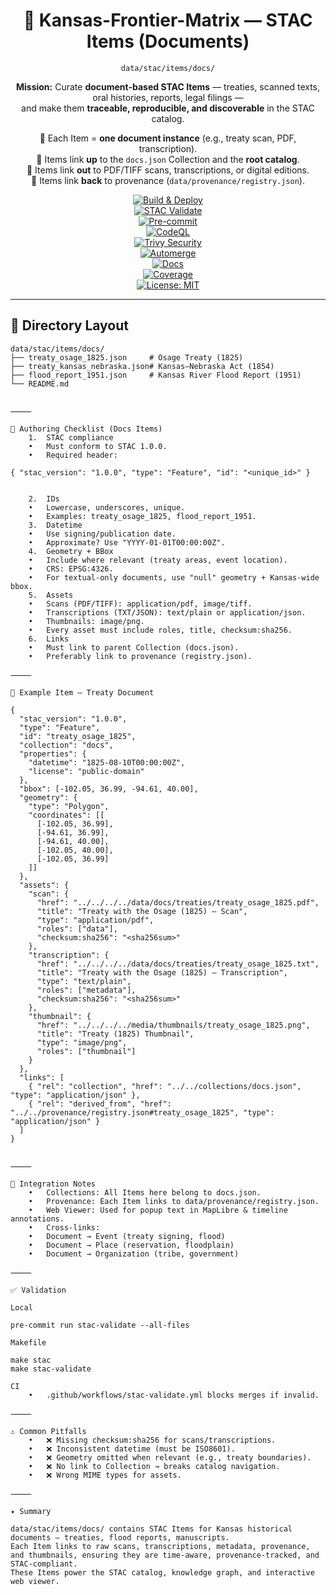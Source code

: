 <div align="center">

# 📜 Kansas-Frontier-Matrix — STAC Items (Documents)  
`data/stac/items/docs/`

**Mission:** Curate **document-based STAC Items** — treaties, scanned texts, oral histories, reports, legal filings —  
and make them **traceable, reproducible, and discoverable** in the STAC catalog.  

📌 Each Item = **one document instance** (e.g., treaty scan, PDF, transcription).  
📌 Items link **up** to the `docs.json` Collection and the **root catalog**.  
📌 Items link **out** to PDF/TIFF scans, transcriptions, or digital editions.  
📌 Items link **back** to provenance (`data/provenance/registry.json`).  

[![Build & Deploy](https://github.com/bartytime4life/Kansas-Frontier-Matrix/actions/workflows/site.yml/badge.svg)](../../../../.github/workflows/site.yml)  
[![STAC Validate](https://github.com/bartytime4life/Kansas-Frontier-Matrix/actions/workflows/stac-validate.yml/badge.svg)](../../../../.github/workflows/stac-validate.yml)  
[![Pre-commit](https://github.com/bartytime4life/Kansas-Frontier-Matrix/actions/workflows/pre-commit.yml/badge.svg)](../../../../.pre-commit-config.yaml)  
[![CodeQL](https://github.com/bartytime4life/Kansas-Frontier-Matrix/actions/workflows/codeql.yml/badge.svg)](../../../../.github/workflows/codeql.yml)  
[![Trivy Security](https://github.com/bartytime4life/Kansas-Frontier-Matrix/actions/workflows/trivy.yml/badge.svg)](../../../../.github/workflows/trivy.yml)  
[![Automerge](https://github.com/bartytime4life/Kansas-Frontier-Matrix/actions/workflows/automerge.yml/badge.svg)](../../../../.github/workflows/automerge.yml)  
[![Docs](https://github.com/bartytime4life/Kansas-Frontier-Matrix/actions/workflows/docs.yml/badge.svg)](../../../../.github/workflows/docs.yml)  
[![Coverage](https://img.shields.io/codecov/c/github/bartytime4life/Kansas-Frontier-Matrix)](https://app.codecov.io/gh/bartytime4life/Kansas-Frontier-Matrix)  
[![License: MIT](https://img.shields.io/badge/License-MIT-green.svg)](../../../../LICENSE)  

</div>

---

## 📂 Directory Layout

```text
data/stac/items/docs/
├── treaty_osage_1825.json     # Osage Treaty (1825)
├── treaty_kansas_nebraska.json# Kansas–Nebraska Act (1854)
├── flood_report_1951.json     # Kansas River Flood Report (1951)
└── README.md


⸻

🧾 Authoring Checklist (Docs Items)
	1.	STAC compliance
	•	Must conform to STAC 1.0.0.
	•	Required header:

{ "stac_version": "1.0.0", "type": "Feature", "id": "<unique_id>" }


	2.	IDs
	•	Lowercase, underscores, unique.
	•	Examples: treaty_osage_1825, flood_report_1951.
	3.	Datetime
	•	Use signing/publication date.
	•	Approximate? Use "YYYY-01-01T00:00:00Z".
	4.	Geometry + BBox
	•	Include where relevant (treaty areas, event location).
	•	CRS: EPSG:4326.
	•	For textual-only documents, use "null" geometry + Kansas-wide bbox.
	5.	Assets
	•	Scans (PDF/TIFF): application/pdf, image/tiff.
	•	Transcriptions (TXT/JSON): text/plain or application/json.
	•	Thumbnails: image/png.
	•	Every asset must include roles, title, checksum:sha256.
	6.	Links
	•	Must link to parent Collection (docs.json).
	•	Preferably link to provenance (registry.json).

⸻

📑 Example Item — Treaty Document

{
  "stac_version": "1.0.0",
  "type": "Feature",
  "id": "treaty_osage_1825",
  "collection": "docs",
  "properties": {
    "datetime": "1825-08-10T00:00:00Z",
    "license": "public-domain"
  },
  "bbox": [-102.05, 36.99, -94.61, 40.00],
  "geometry": {
    "type": "Polygon",
    "coordinates": [[
      [-102.05, 36.99],
      [-94.61, 36.99],
      [-94.61, 40.00],
      [-102.05, 40.00],
      [-102.05, 36.99]
    ]]
  },
  "assets": {
    "scan": {
      "href": "../../../../data/docs/treaties/treaty_osage_1825.pdf",
      "title": "Treaty with the Osage (1825) — Scan",
      "type": "application/pdf",
      "roles": ["data"],
      "checksum:sha256": "<sha256sum>"
    },
    "transcription": {
      "href": "../../../../data/docs/treaties/treaty_osage_1825.txt",
      "title": "Treaty with the Osage (1825) — Transcription",
      "type": "text/plain",
      "roles": ["metadata"],
      "checksum:sha256": "<sha256sum>"
    },
    "thumbnail": {
      "href": "../../../../media/thumbnails/treaty_osage_1825.png",
      "title": "Treaty (1825) Thumbnail",
      "type": "image/png",
      "roles": ["thumbnail"]
    }
  },
  "links": [
    { "rel": "collection", "href": "../../collections/docs.json", "type": "application/json" },
    { "rel": "derived_from", "href": "../../provenance/registry.json#treaty_osage_1825", "type": "application/json" }
  ]
}


⸻

🔗 Integration Notes
	•	Collections: All Items here belong to docs.json.
	•	Provenance: Each Item links to data/provenance/registry.json.
	•	Web Viewer: Used for popup text in MapLibre & timeline annotations.
	•	Cross-links:
	•	Document → Event (treaty signing, flood)
	•	Document → Place (reservation, floodplain)
	•	Document → Organization (tribe, government)

⸻

✅ Validation

Local

pre-commit run stac-validate --all-files

Makefile

make stac
make stac-validate

CI
	•	.github/workflows/stac-validate.yml blocks merges if invalid.

⸻

⚠️ Common Pitfalls
	•	❌ Missing checksum:sha256 for scans/transcriptions.
	•	❌ Inconsistent datetime (must be ISO8601).
	•	❌ Geometry omitted when relevant (e.g., treaty boundaries).
	•	❌ No link to Collection → breaks catalog navigation.
	•	❌ Wrong MIME types for assets.

⸻

✦ Summary

data/stac/items/docs/ contains STAC Items for Kansas historical documents — treaties, flood reports, manuscripts.
Each Item links to raw scans, transcriptions, metadata, provenance, and thumbnails, ensuring they are time-aware, provenance-tracked, and STAC-compliant.
These Items power the STAC catalog, knowledge graph, and interactive web viewer.